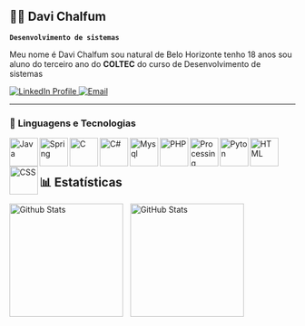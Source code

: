## 👨‍💻 Davi Chalfum 
**`Desenvolvimento de sistemas`**

Meu nome é Davi Chalfum sou natural de Belo Horizonte tenho 18 anos sou aluno do terceiro ano do **COLTEC** do curso de Desenvolvimento de sistemas

<a href="https://www.linkedin.com/in/davichalfum" target="_blank">
   <img alt="LinkedIn Profile" title="Meu perfil no linkedin"
        src="https://custom-icon-badges.demolab.com/badge/-LinkedIn-0077B5?style=for-the-badge&logo=linkedin&logoColor=white">
</a>
<a href="mailto:davichalfum@gmail.com">
   <img src="https://img.shields.io/badge/Email-Enviar%20Email-red?logo=gmail&style=for-the-badge" alt="Email">
</a>

---
### 🤖 **Linguagens e Tecnologias**

<img
    align= "left"
    alt="Java"
    title="Java"
    width="50px"
    src="https://cdn.jsdelivr.net/gh/devicons/devicon@latest/icons/java/java-original.svg" 
/>
<img
    align= "left"
    alt="Spring"
    title="Spring"
    width="50px"
    src="https://cdn.jsdelivr.net/gh/devicons/devicon@latest/devicon.min.css" 
/>
<img
    align= "left"
    alt="C"
    title="C"
    width="50px"
    src="https://cdn.jsdelivr.net/gh/devicons/devicon@latest/icons/c/c-original.svg" 
/>
<img
    align= "left"
    alt="C#"
    title="C#"
    width="50px"
    src="https://cdn.jsdelivr.net/gh/devicons/devicon@latest/icons/csharp/csharp-original.svg" 
/>
<img
    align= "left"
    alt="Mysql"
    title="Mysql"
    width="50px"
    src="https://cdn.jsdelivr.net/gh/devicons/devicon@latest/icons/mysql/mysql-original.svg" 
/>
<img
    align= "left"
    alt="PHP"
    title="PHP"
    width="50px"
    src="https://cdn.jsdelivr.net/gh/devicons/devicon@latest/icons/php/php-original.svg" 
/>
<img
    align= "left"
    alt="Processing"
    title="Processing"
    width="50px"
    src="https://cdn.jsdelivr.net/gh/devicons/devicon@latest/icons/processing/processing-original.svg" 
/>
<img
    align= "left"
    alt="Pyton"
    title="Pyton"
    width="50px"
    src="https://cdn.jsdelivr.net/gh/devicons/devicon@latest/icons/python/python-original.svg" 
/>
<img
    align= "left"
    alt="HTML"
    title="HTML"
    width="50px"
    src="https://cdn.jsdelivr.net/gh/devicons/devicon@latest/icons/html5/html5-original.svg" 
/>
<img
    align= "left"
    alt="CSS"
    title="CSS"
    width="50px"
    src="https://cdn.jsdelivr.net/gh/devicons/devicon@latest/icons/css3/css3-original.svg" 
/>
<br/>
<br/>
## 📊 Estatísticas
<p>
    <img
        align="left"
        alt="Github Stats"
        height="200"
        style="padding-right: 10px;"
        src="https://github-readme-stats.vercel.app/api?username=Davi120906&show_icons=true&theme=tokyonight&locale=pt-br&hide_rank=true" 
    />
    <img
        align="left"
        alt="GitHub Stats"
        height="200"
        src="https://github-readme-stats.vercel.app/api/top-langs/?username=Davi120906&theme=tokyonight&layout=compact" 
    />
</p>


